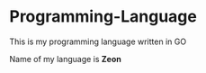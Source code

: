 # Programming-Language
 This is my programming language written in GO
 
 Name of my language is **Zeon**
